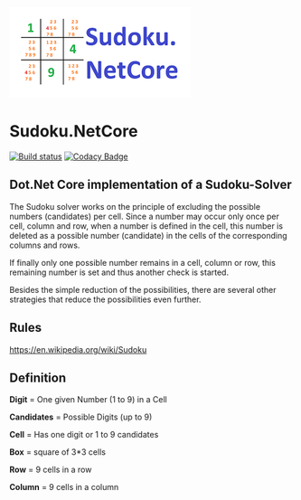 <img src="Sudoku_Net-CoreV1_320x160.png" width="320">

# Sudoku.NetCore

[![Build status](https://ci.appveyor.com/api/projects/status/p3ke0nr0fhpk2o7f?svg=true)](https://ci.appveyor.com/project/diogenes25/sudoku-netcore-jlyw2)
[![Codacy Badge](https://app.codacy.com/project/badge/Grade/82eefb090e91426c9c293856039efb15)](https://app.codacy.com/gh/diogenes25/Sudoku.NetCore/dashboard?utm_source=gh&utm_medium=referral&utm_content=&utm_campaign=Badge_grade)

## Dot.Net Core implementation of a Sudoku-Solver
The Sudoku solver works on the principle of excluding the possible numbers (candidates) per cell.
Since a number may occur only once per cell, column and row, when a number is defined in the cell, this number is deleted as a possible number (candidate) in the cells of the corresponding columns and rows.

If finally only one possible number remains in a cell, column or row, this remaining number is set and thus another check is started.

Besides the simple reduction of the possibilities, there are several other strategies that reduce the possibilities even further.

## Rules
https://en.wikipedia.org/wiki/Sudoku

## Definition
**Digit** = One given Number (1 to 9) in a Cell

**Candidates** = Possible Digits (up to 9)

**Cell** = Has one digit or 1 to 9 candidates

**Box** = square of 3*3 cells

**Row** = 9 cells in a row

**Column** = 9 cells in a column
